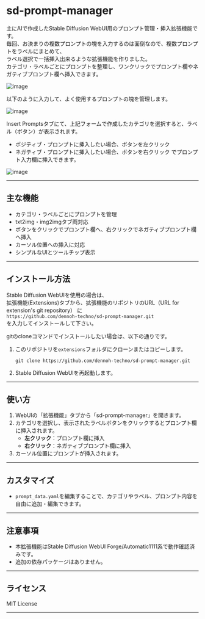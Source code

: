 # sd-prompt-manager

主にAIで作成したStable Diffusion WebUI用のプロンプト管理・挿入拡張機能です。  
毎回、お決まりの複数プロンプトの塊を入力するのは面倒なので、複数プロンプトをラベルにまとめて、  
ラベル選択で一括挿入出来るような拡張機能を作りました。  
カテゴリ・ラベルごとにプロンプトを整理し、ワンクリックでプロンプト欄やネガティブプロンプト欄へ挿入できます。  

![image](https://github.com/user-attachments/assets/c0ca12f8-3130-44af-88fd-31b1f55fc6d1)

以下のように入力して、よく使用するプロンプトの塊を管理します。  

![image](https://github.com/user-attachments/assets/36599cca-e9c3-482e-874b-272686ec43f3)
  
Insert Promptsタブにて、上記フォームで作成したカテゴリを選択すると、ラベル（ボタン）が表示されます。
- ポジティブ・プロンプトに挿入したい場合、ボタンを左クリック
- ネガティブ・プロンプトに挿入したい場合、ボタンを右クリック
でプロンプト入力欄に挿入できます。

![image](https://github.com/user-attachments/assets/ce068a67-d12c-44cb-9194-f92d92b7a4de)

---

## 主な機能

- カテゴリ・ラベルごとにプロンプトを管理
- txt2img・img2imgタブ両対応
- ボタンをクリックでプロンプト欄へ、右クリックでネガティブプロンプト欄へ挿入
- カーソル位置への挿入に対応
- シンプルなUIとツールチップ表示

---

## インストール方法

Stable Diffusion WebUIを使用の場合は、  
拡張機能(Extensions)タブから、拡張機能のリポジトリのURL（URL for extension's git repository）  に  
    ```
    https://github.com/dennoh-techno/sd-prompt-manager.git
    ```  
を入力してインストールして下さい。

gitのcloneコマンドでインストールしたい場合は、以下の通りです。  
1. このリポジトリを`extensions`フォルダにクローンまたはコピーします。

    ```
    git clone https://github.com/dennoh-techno/sd-prompt-manager.git
    ```

2. Stable Diffusion WebUIを再起動します。

---

## 使い方

1. WebUIの「拡張機能」タブから「sd-prompt-manager」を開きます。
2. カテゴリを選択し、表示されたラベルボタンをクリックするとプロンプト欄に挿入されます。
    - **左クリック**：プロンプト欄に挿入
    - **右クリック**：ネガティブプロンプト欄に挿入
3. カーソル位置にプロンプトが挿入されます。

---

## カスタマイズ

- `prompt_data.yaml`を編集することで、カテゴリやラベル、プロンプト内容を自由に追加・編集できます。

---

## 注意事項

- 本拡張機能はStable Diffusion WebUI Forge/Automatic1111系で動作確認済みです。
- 追加の依存パッケージはありません。

---

## ライセンス

MIT License

---
